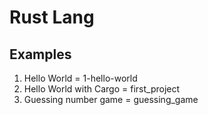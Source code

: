 # Rust Lang

## Examples
1. Hello World = 1-hello-world
2. Hello World with Cargo = first_project
3. Guessing number game = guessing_game
